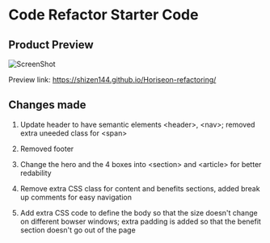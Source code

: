 # Code Refactor Starter Code

## Product Preview

![ScreenShot](https://raw.github.com/Shizen144/Horiseon-refactoring/master/Develop/assets/images/site-preview.png)

Preview link: https://shizen144.github.io/Horiseon-refactoring/

## Changes made

1. Update header to have semantic elements \<header>, \<nav>; removed extra uneeded class for \<span>

2. Removed footer

3. Change the hero and the 4 boxes into \<section> and \<article> for better redability

4. Remove extra CSS class for content and benefits sections, added break up comments for easy navigation

5. Add extra CSS code to define the body so that the size doesn't change on different bowser windows; extra padding is added so that the benefit section doesn't go out of the page